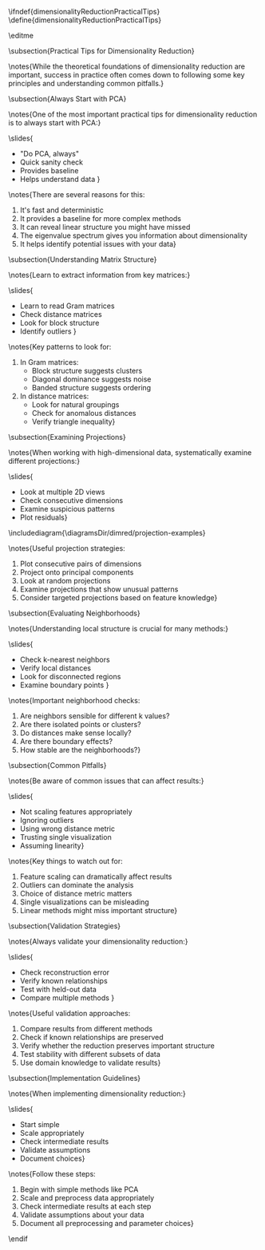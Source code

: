 \ifndef{dimensionalityReductionPracticalTips}
\define{dimensionalityReductionPracticalTips}

\editme

\subsection{Practical Tips for Dimensionality Reduction}

\notes{While the theoretical foundations of dimensionality reduction are important, success in practice often comes down to following some key principles and understanding common pitfalls.}

\subsection{Always Start with PCA}

\notes{One of the most important practical tips for dimensionality reduction is to always start with PCA:}

\slides{
* "Do PCA, always"
* Quick sanity check
* Provides baseline
* Helps understand data
}

\notes{There are several reasons for this:
1. It's fast and deterministic
2. It provides a baseline for more complex methods
3. It can reveal linear structure you might have missed
4. The eigenvalue spectrum gives you information about dimensionality
5. It helps identify potential issues with your data}

\subsection{Understanding Matrix Structure}

\notes{Learn to extract information from key matrices:}

\slides{
* Learn to read Gram matrices
* Check distance matrices
* Look for block structure
* Identify outliers
}

\notes{Key patterns to look for:
1. In Gram matrices:
   * Block structure suggests clusters
   * Diagonal dominance suggests noise
   * Banded structure suggests ordering
2. In distance matrices:
   * Look for natural groupings
   * Check for anomalous distances
   * Verify triangle inequality}

\subsection{Examining Projections}

\notes{When working with high-dimensional data, systematically examine different projections:}

\slides{
* Look at multiple 2D views
* Check consecutive dimensions
* Examine suspicious patterns
* Plot residuals}

\includediagram{\diagramsDir/dimred/projection-examples}

\notes{Useful projection strategies:
1. Plot consecutive pairs of dimensions
2. Project onto principal components
3. Look at random projections
4. Examine projections that show unusual patterns
5. Consider targeted projections based on feature knowledge}

\subsection{Evaluating Neighborhoods}

\notes{Understanding local structure is crucial for many methods:}

\slides{
* Check k-nearest neighbors
* Verify local distances
* Look for disconnected regions
* Examine boundary points
}

\notes{Important neighborhood checks:
1. Are neighbors sensible for different k values?
2. Are there isolated points or clusters?
3. Do distances make sense locally?
4. Are there boundary effects?
5. How stable are the neighborhoods?}

\subsection{Common Pitfalls}

\notes{Be aware of common issues that can affect results:}

\slides{
* Not scaling features appropriately
* Ignoring outliers
* Using wrong distance metric
* Trusting single visualization
* Assuming linearity}

\notes{Key things to watch out for:
1. Feature scaling can dramatically affect results
2. Outliers can dominate the analysis
3. Choice of distance metric matters
4. Single visualizations can be misleading
5. Linear methods might miss important structure}

\subsection{Validation Strategies}

\notes{Always validate your dimensionality reduction:}

\slides{
* Check reconstruction error
* Verify known relationships
* Test with held-out data
* Compare multiple methods
}

\notes{Useful validation approaches:
1. Compare results from different methods
2. Check if known relationships are preserved
3. Verify whether the reduction preserves important structure
4. Test stability with different subsets of data
5. Use domain knowledge to validate results}

\subsection{Implementation Guidelines}

\notes{When implementing dimensionality reduction:}

\slides{
* Start simple
* Scale appropriately
* Check intermediate results
* Validate assumptions
* Document choices}

\notes{Follow these steps:
1. Begin with simple methods like PCA
2. Scale and preprocess data appropriately
3. Check intermediate results at each step
4. Validate assumptions about your data
5. Document all preprocessing and parameter choices}

\endif
